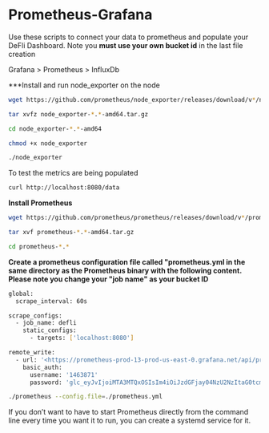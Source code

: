 # Prometheus-Grafana 

Use these scripts to connect your data to prometheus and populate your DeFli Dashboard. Note you **must use your own bucket id** in the last file creation 

Grafana > Prometheus > InfluxDb 

***Install and run node_exporter on the node

```bash
wget https://github.com/prometheus/node_exporter/releases/download/v*/node_exporter-*.*-amd64.tar.gz 
```

```bash
tar xvfz node_exporter-*.*-amd64.tar.gz 
```

```bash
cd node_exporter-*.*-amd64
```

```bash
chmod +x node_exporter
```

```bash
./node_exporter
```
To test the metrics are being populated 

```bash
curl http://localhost:8080/data
```

**Install Prometheus**


```bash
wget https://github.com/prometheus/prometheus/releases/download/v*/prometheus-*.*-amd64.tar.gz
```

```bash
tar xvf prometheus-*.*-amd64.tar.gz
```

```bash
cd prometheus-*.*
```

**Create a prometheus configuration file called "prometheus.yml in the same directory as the Prometheus binary with the following content. Please note you change your "job name" as your bucket ID**

```bash
global:
  scrape_interval: 60s

scrape_configs:
  - job_name: defli
    static_configs:
      - targets: ['localhost:8080']

remote_write:
  - url: '<https://prometheus-prod-13-prod-us-east-0.grafana.net/api/prom/push>'
    basic_auth:
      username: '1463871'
      password: 'glc_eyJvIjoiMTA3MTQxOSIsIm4iOiJzdGFjay04NzU2NzItaG0tcmVhZC1kZWZsaS10b2tlbjEiLCJrIjoiTG9HMjF1dklIcDVTdDZTejE4ODdWYTUzIiwibSI6eyJyIjoicHJvZC11cy1lYXN0LTAifX0=' 
```
    
```bash
./prometheus --config.file=./prometheus.yml
```  
If you don’t want to have to start Prometheus directly from the command line every time you want it to run, you can create a systemd service for it.

